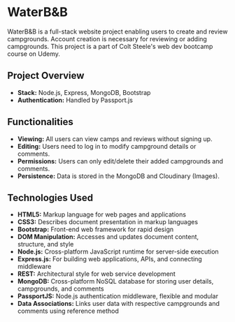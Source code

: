 # WaterB&B
WaterB&B is a full-stack website project enabling users to create and review campgrounds. Account creation is necessary for reviewing or adding campgrounds. This project is a part of Colt Steele's web dev bootcamp course on Udemy.

## Project Overview

- **Stack:** Node.js, Express, MongoDB, Bootstrap
- **Authentication:** Handled by Passport.js

## Functionalities

- **Viewing:** All users can view camps and reviews without signing up.
- **Editing:** Users need to log in to modify campground details or comments.
- **Permissions:** Users can only edit/delete their added campgrounds and comments.
- **Persistence:** Data is stored in the MongoDB and Cloudinary (Images).

## Technologies Used

- **HTML5:** Markup language for web pages and applications
- **CSS3:** Describes document presentation in markup languages
- **Bootstrap:** Front-end web framework for rapid design
- **DOM Manipulation:** Accesses and updates document content, structure, and style
- **Node.js:** Cross-platform JavaScript runtime for server-side execution
- **Express.js:** For building web applications, APIs, and connecting middleware
- **REST:** Architectural style for web service development
- **MongoDB:** Cross-platform NoSQL database for storing user details, campgrounds, and comments
- **PassportJS:** Node.js authentication middleware, flexible and modular
- **Data Associations:** Links user data with respective campgrounds and comments using reference method
